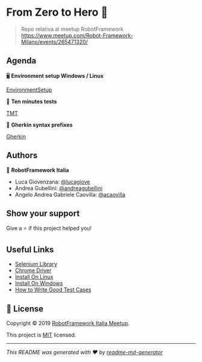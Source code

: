 # From Zero to Hero 🤖

> Repo relativa al meetup RobotFramework https://www.meetup.com/Robot-Framework-Milano/events/265471320/

## Agenda

🖥 **Environment setup Windows / Linux**

[EnvironmentSetup](#)

📁 **Ten minutes tests**

[TMT](https://github.com/RobotFramework-Italia/FromZerotoHero/blob/master/TMT)


💎 **Gherkin syntax prefixes**

[Gherkin](/GWT)


## Authors

👤 **RobotFramework Italia**

* Luca Giovenzana: [@lucagiove](https://github.com/lucagiove)
* Andrea Gubellini: [@andreagubellini](https://github.com/andreagubellini)
* Angelo Andrea Gabriele Caovilla: [@acaovilla](https://github.com/acaovilla)

## Show your support

Give a ⭐️ if this project helped you!

## Useful Links
* [Selenium Library](https://robotframework.org/SeleniumLibrary/SeleniumLibrary.html#Open%20Browser)
* [Chrome Driver](http://www.automationtestinghub.com/download-chrome-driver/)
* [Install On Linux](https://www.tutorialspoint.com/robot_framework/robot_framework_unix_linux_installation.htm)
* [Install On Windows](https://www.swtestacademy.com/getting-started-robotframework/)
* [How to Write Good Test Cases](https://github.com/robotframework/HowToWriteGoodTestCases/blob/master/HowToWriteGoodTestCases.rst)

## 📝 License

Copyright © 2019 [RobotFramework Italia Meetup](https://github.com/RobotFramework-Italia).

This project is [MIT](https://github.com/kefranabg/readme-md-generator/blob/master/LICENSE) licensed.

***
_This README was generated with ❤️ by [readme-md-generator](https://github.com/kefranabg/readme-md-generator)_
